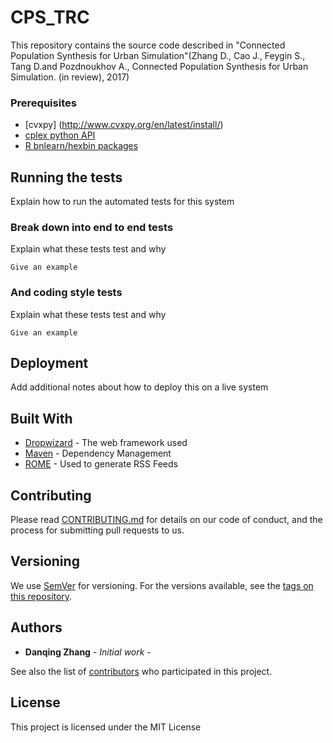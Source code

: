 # CPS_TRC
This repository contains the source code described in "Connected Population Synthesis for Urban Simulation"(Zhang D., Cao J., Feygin S., Tang D.and Pozdnoukhov A., Connected Population Synthesis for Urban Simulation. (in review), 2017)

### Prerequisites

* [cvxpy] (http://www.cvxpy.org/en/latest/install/) 
* [cplex python API](http://www.ibm.com/support/knowledgecenter/SSSA5P_12.5.0/ilog.odms.cplex.help/CPLEX/GettingStarted/topics/set_up/Python_setup.html)
* [R bnlearn/hexbin packages](https://math.usask.ca/~longhai/software/installrpkg.html)

## Running the tests

Explain how to run the automated tests for this system

### Break down into end to end tests

Explain what these tests test and why

```
Give an example
```

### And coding style tests

Explain what these tests test and why

```
Give an example
```

## Deployment

Add additional notes about how to deploy this on a live system

## Built With

* [Dropwizard](http://www.dropwizard.io/1.0.2/docs/) - The web framework used
* [Maven](https://maven.apache.org/) - Dependency Management
* [ROME](https://rometools.github.io/rome/) - Used to generate RSS Feeds

## Contributing

Please read [CONTRIBUTING.md](https://gist.github.com/PurpleBooth/b24679402957c63ec426) for details on our code of conduct, and the process for submitting pull requests to us.

## Versioning

We use [SemVer](http://semver.org/) for versioning. For the versions available, see the [tags on this repository](https://github.com/your/project/tags). 

## Authors

* **Danqing Zhang** - *Initial work* - 

See also the list of [contributors](https://github.com/your/project/contributors) who participated in this project.

## License

This project is licensed under the MIT License 
